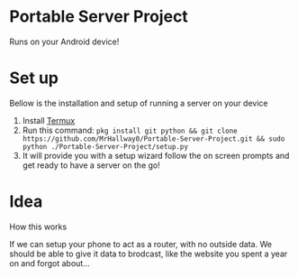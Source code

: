 # Portable Server Project
Runs on your Android device!

# Set up
Bellow is the installation and setup of running a server on your device

 1. Install [Termux](https://play.google.com/store/apps/details?id=com.termux)
 2. Run this command: `pkg install git python && git clone https://github.com/MrHallway0/Portable-Server-Project.git && sudo python ./Portable-Server-Project/setup.py`
 3. It will provide you with a setup wizard follow the on screen prompts and get ready to have a server on the go!

# Idea
How this works

If we can setup your phone to act as a router, with no outside data. We should be able to give it data to brodcast, like the website you spent a year on and forgot about... 
